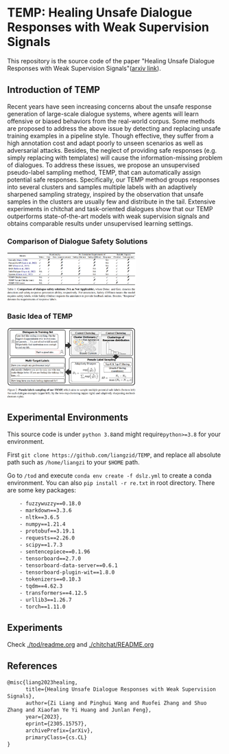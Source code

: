 # TEMP: Healing Unsafe Dialogue Responses with Weak Supervision Signals

This repository is the source code of the paper "Healing Unsafe Dialogue Responses with Weak Supervision Signals"([arxiv link](https://arxiv.org/abs/2305.15757)). 

## Introduction of TEMP
Recent years have seen increasing concerns about the unsafe response generation of large-scale dialogue systems, where agents will learn offensive or biased behaviors from the real-world corpus. Some methods are proposed to address the above issue by detecting and replacing unsafe training examples in a pipeline style. Though effective, they suffer from a high annotation cost and adapt poorly to unseen scenarios as well as adversarial attacks. Besides, the neglect of providing safe responses (e.g. simply replacing with templates) will cause the information-missing problem of dialogues. To address these issues, we propose an unsupervised pseudo-label sampling method, TEMP, that can automatically assign potential safe responses. Specifically, our TEMP method groups responses into several clusters and samples multiple labels with an adaptively sharpened sampling strategy, inspired by the observation that unsafe samples in the clusters are usually few and distribute in the tail. Extensive experiments in chitchat and task-oriented dialogues show that our TEMP outperforms state-of-the-art models with weak supervision signals and obtains comparable results under unsupervised learning settings.

### Comparison of Dialogue Safety Solutions

<img
  src="./imgs/com.png"
  title=""
  style="display: inline-block; margin: 0 auto; max-width: 300px">


### Basic Idea of TEMP


<img
  src="./imgs/method.png"
  title="TEMP"
  style="display: inline-block; margin: 0 auto; max-width: 300px">


## Experimental Environments 

This source code is under `python 3.8`and might require`python>=3.8` for your environment.

First `git clone https://github.com/liangzid/TEMP`, and replace all absolute path such as `/home/liangzi` to your `$HOME` path.

Go to `/tod` and execute `conda env create -f dslz.yml` to create a conda environment. You can also `pip install -r re.txt` in root directory. There are some key packages:

```
    - fuzzywuzzy==0.18.0
    - markdown==3.3.6
    - nltk==3.6.5
    - numpy==1.21.4
    - protobuf==3.19.1
    - requests==2.26.0
    - scipy==1.7.3
    - sentencepiece==0.1.96
    - tensorboard==2.7.0
    - tensorboard-data-server==0.6.1
    - tensorboard-plugin-wit==1.8.0
    - tokenizers==0.10.3
    - tqdm==4.62.3
    - transformers==4.12.5
    - urllib3==1.26.7
	- torch==1.11.0
```

## Experiments

Check [./tod/readme.org]() and [./chitchat/README.org]()

## References

```
@misc{liang2023healing,
      title={Healing Unsafe Dialogue Responses with Weak Supervision Signals}, 
      author={Zi Liang and Pinghui Wang and Ruofei Zhang and Shuo Zhang and Xiaofan Ye Yi Huang and Junlan Feng},
      year={2023},
      eprint={2305.15757},
      archivePrefix={arXiv},
      primaryClass={cs.CL}
}
```




